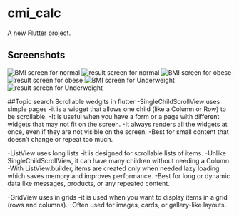 # cmi_calc

A new Flutter project.

## Screenshots

![BMI screen for normal](lib\assets\bmi_scrforNormal.jpg)
![result screen for normal](lib\assets\resScrforNormal.jpg)
![BMI screen for obese](https://github.com/OsamaElsaadany/BMICalc/blob/main/lib/assets/bmiScrforObese.jpg?raw=true)
![result screen for obese](lib\assets\resScrforObese.jpg)
![BMI screen for Underweight](lib\assets\bmiScrforUndWe.jpg)
![result screen for Underweight](lib\assets\resScrforUndWei.jpg)

##Topic search Scrollable wedgits in flutter
-SingleChildScrollView uses simple pages
-it is a widget that allows one child (like a Column or Row) to be scrollable.
-It is useful when you have a form or a page with different widgets that may not fit on the screen.
-It always renders all the widgets at once, even if they are not visible on the screen.
-Best for small content that doesn’t change or repeat too much.

-ListView uses long lists
-it is designed for scrollable lists of items.
-Unlike SingleChildScrollView, it can have many children without needing a Column.
-With ListView.builder, items are created only when needed lazy loading which saves memory and improves performance.
-Best for long or dynamic data like messages, products, or any repeated content.

-GridView uses in grids
-it is used when you want to display items in a grid (rows and columns).
-Often used for images, cards, or gallery-like layouts.
